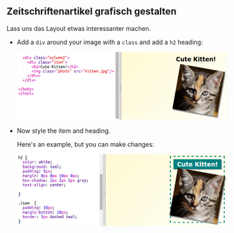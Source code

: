 ## Zeitschriftenartikel grafisch gestalten

Lass uns das Layout etwas interessanter machen.

+ Add a `div` around your image with a `class` and add a `h2` heading:
    
    ![screenshot](images/magazine-item.png)

+ Now style the item and heading.
    
    Here's an example, but you can make changes:
    
    ![screenshot](images/magazine-item-style.png)